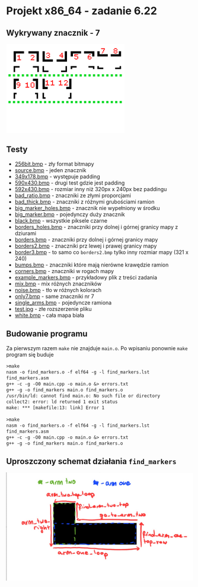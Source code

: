 # Projekt x86_64 - zadanie 6.22

## Wykrywany znacznik - 7

![example_markers](./tests/example_markers.bmp)

## Testy

- [256bit.bmp](./tests/256bit.bmp) - zły format bitmapy
- [source.bmp](source.bmp) - jeden znacznik
- [349x178.bmp](./tests/349x178.bmp) - występuje padding
- [590x430.bmp](./tests/590x430.bmp) - drugi test gdzie jest padding
- [592x430.bmp](./tests/592x430.bmp) - rozmiar inny niż 320px x 240px bez paddingu
- [bad_ratio.bmp](./tests/bad_ratio.bmp) - znaczniki ze złymi proporcjami
- [bad_thick.bmp](./tests/bad_thick.bmp) - znaczniki z różnymi grubościami ramion
- [big_marker_holes.bmp](./tests/big_marker_holes.bmp) - znacznik nie wypełniony w środku
- [big_marker.bmp](./tests/big_marker.bmp) - pojedynczy duży znacznik
- [black.bmp](./tests/black.bmp) - wszystkie piksele czarne
- [borders_holes.bmp](./tests/borders_holes.bmp) - znaczniki przy dolnej i górnej granicy mapy z dziurami
- [borders.bmp](./tests/borders.bmp) - znaczniki przy dolnej i górnej granicy mapy
- [borders2.bmp](./tests/borders2.bmp) - znaczniki prz lewej i prawej granicy mapy
- [border3.bmp](./tests/borders3.bmp) - to samo co `borders2.bmp` tylko inny rozmiar mapy (321 x 240)
- [bumps.bmp](./tests/bumps.bmp) - znaczniki które mają nierówne krawędzie ramion
- [corners.bmp](./tests/corners.bmp) - znaczniki w rogach mapy
- [example_markers.bmp](./tests/example_markers.bmp) - przykładowy plik z treści zadania
- [mix.bmp](./tests/mix.bmp) - mix różnych znaczników
- [noise.bmp](./tests/noise.bmp) - tło w różnych kolorach
- [only7.bmp](./tests/only7.bmp) - same znaczniki nr 7
- [single_arms.bmp](./tests/single_arms.bmp) - pojedyncze ramiona
- [test.jpg](./tests/test.jpg) - złe rozszerzenie pliku
- [white.bmp](./tests/white.bmp) - cała mapa biała

## Budowanie programu
Za pierwszym razem `make` nie znajduje `main.o`. Po wpisaniu ponownie `make` program się buduje
```
>make                                                                           
nasm -o find_markers.o -f elf64 -g -l find_markers.lst find_markers.asm
g++ -c -g -O0 main.cpp -o main.o &> errors.txt
g++ -g -o find_markers main.o find_markers.o 
/usr/bin/ld: cannot find main.o: No such file or directory
collect2: error: ld returned 1 exit status
make: *** [makefile:13: link] Error 1

>make
nasm -o find_markers.o -f elf64 -g -l find_markers.lst find_markers.asm
g++ -c -g -O0 main.cpp -o main.o &> errors.txt
g++ -g -o find_markers main.o find_markers.o
```

## Uproszczony schemat działania `find_markers`
<img src="schemat.jpg" alt="schemat" width="800"/>